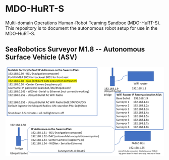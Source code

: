 # MDO-HuRT-S
Multi-domain Operations Human-Robot Teaming Sandbox (MDO-HuRT-S). This repository is to document the autonomous robot setup for use in the MDO-HuRT-S.

## SeaRobotics Surveyor M1.8 -- Autonomous Surface Vehicle (ASV)

![Network Setup](searobotics-setup.png)
